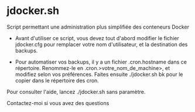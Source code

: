 # jdocker.sh

Script permettant une administration plus simplifiée des conteneurs Docker 

- Avant d'utiliser ce script, vous devez tout d'abord modifier le fichier jdocker.cfg pour remplacer votre nom d'utilisateur, et la destination des backups.

- Pour automatiser vos backups, il y a un fichier .cron.hostname dans ce répertoire. Renommez-le en .cron.>votre_nom_de_machine>, et modifiez selon vos préférences. Faites ensuite ./jdocker.sh bk pour le copier dans le répertoire des cron.

Pour consulter l'aide, lancez ./jdocker.sh sans paramètre.

Contactez-moi si vous avez des questions
